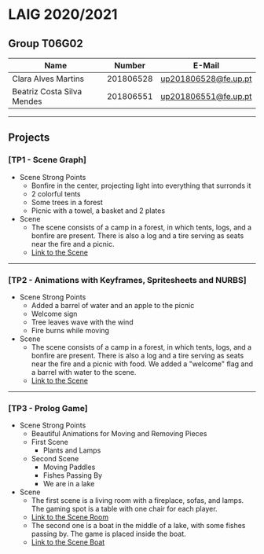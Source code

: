 # LAIG 2020/2021

## Group T06G02

| Name                       | Number    | E-Mail              |
| ---------------------------| --------- | --------------------|
| Clara Alves Martins        | 201806528 | up201806528@fe.up.pt|
| Beatriz Costa Silva Mendes | 201806551 | up201806551@fe.up.pt|

----

## Projects

### [TP1 - Scene Graph]

- Scene Strong Points
  - Bonfire in the center, projecting light into everything that surronds it
  - 2 colorful tents
  - Some trees in a forest
  - Picnic with a towel, a basket and 2 plates
- Scene
  - The scene consists of a camp in a forest, in which tents, logs, and a bonfire are present. There is also a log and a tire serving as seats near the fire and a picnic.
  - [Link to the Scene](https://git.fe.up.pt/laig/laig-2020-2021/t06/laig-t06-g02/-/blob/master/TP1/scenes/LAIG_TP1_XML_T6G02.xml)

----

### [TP2 - Animations with Keyframes, Spritesheets and NURBS]

- Scene Strong Points
  - Added a barrel of water and an apple to the picnic
  - Welcome sign
  - Tree leaves wave with the wind
  - Fire burns while moving
- Scene
  - The scene consists of a camp in a forest, in which tents, logs, and a bonfire are present. There is also a log and a tire serving as seats near the fire and a picnic with food. We added a "welcome" flag and a barrel with water to the scene.
  - [Link to the Scene](https://git.fe.up.pt/laig/laig-2020-2021/t06/laig-t06-g02/-/blob/master/TP2/scenes/LAIG_TP1_XML_T6G02.xml)

----

### [TP3 - Prolog Game]
- Scene Strong Points
  - Beautiful Animations for Moving and Removing Pieces
  - First Scene
    - Plants and Lamps
  - Second Scene
    - Moving Paddles
    - Fishes Passing By
    - We are in a lake
- Scene
  - The first scene is a living room with a fireplace, sofas, and lamps. The gaming spot is a table with one chair for each player.
  - [Link to the Scene Room](https://git.fe.up.pt/laig/laig-2020-2021/t06/laig-t06-g02/-/blob/master/TP3/scenes/talpa_living_room.xml)
  - The second one is a boat in the middle of a lake, with some fishes passing by. The game is placed inside the boat.
  - [Link to the Scene Boat](https://git.fe.up.pt/laig/laig-2020-2021/t06/laig-t06-g02/-/blob/master/TP3/scenes/talpa_boat.xml)
